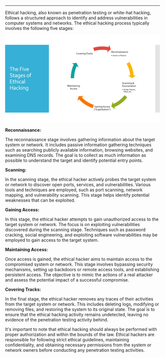 
---
Ethical hacking, also known as penetration testing or white-hat hacking, follows a structured approach to identify and address vulnerabilities in computer systems and networks. The ethical hacking process typically involves the following five stages:

![](Courses/TCM%20Practical%20Ethical%20Hacking/Domain%202%20-%20Ethical%20Hacker%20Methodology/assests/Screenshot%20(47).png)

**Reconnaissance:**

The reconnaissance stage involves gathering information about the target system or network. It includes passive information gathering techniques such as searching publicly available information, browsing websites, and examining DNS records. The goal is to collect as much information as possible to understand the target and identify potential entry points.

**Scanning:**

In the scanning stage, the ethical hacker actively probes the target system or network to discover open ports, services, and vulnerabilities. Various tools and techniques are employed, such as port scanning, network mapping, and vulnerability scanning. This stage helps identify potential weaknesses that can be exploited.

**Gaining Access:**

In this stage, the ethical hacker attempts to gain unauthorized access to the target system or network. The focus is on exploiting vulnerabilities discovered during the scanning stage. Techniques such as password cracking, social engineering, and exploiting software vulnerabilities may be employed to gain access to the target system.

**Maintaining Access:**

Once access is gained, the ethical hacker aims to maintain access to the compromised system or network. This stage involves bypassing security mechanisms, setting up backdoors or remote access tools, and establishing persistent access. The objective is to mimic the actions of a real attacker and assess the potential impact of a successful compromise.

**Covering Tracks:**

In the final stage, the ethical hacker removes any traces of their activities from the target system or network. This includes deleting logs, modifying or removing files, and restoring the system to its original state. The goal is to ensure that the ethical hacking activity remains undetected, leaving no evidence of the penetration testing activity behind.

It's important to note that ethical hacking should always be performed with proper authorization and within the bounds of the law. Ethical hackers are responsible for following strict ethical guidelines, maintaining confidentiality, and obtaining necessary permissions from the system or network owners before conducting any penetration testing activities.